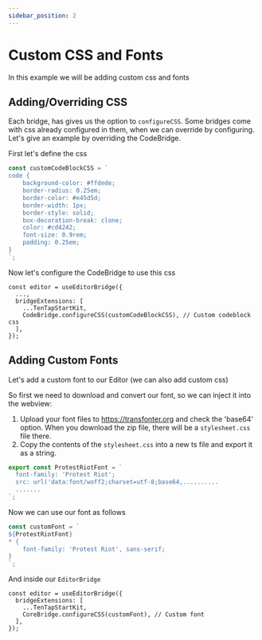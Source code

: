 ```yaml
---
sidebar_position: 2
---
```


# Custom CSS and Fonts

In this example we will be adding custom css and fonts

## Adding/Overriding CSS

Each bridge, has gives us the option to `configureCSS`. Some bridges come with css already configured in them, when we can override by configuring.
Let's give an example by overriding the CodeBridge.

First let's define the css

```ts
const customCodeBlockCSS = `
code {
    background-color: #ffdede;
    border-radius: 0.25em;
    border-color: #e45d5d;
    border-width: 1px;
    border-style: solid;
    box-decoration-break: clone;
    color: #cd4242;
    font-size: 0.9rem;
    padding: 0.25em;
}
`;
```

Now let's configure the CodeBridge to use this css

```tsx
const editor = useEditorBridge({
  ...,
  bridgeExtensions: [
    ...TenTapStartKit,
    CodeBridge.configureCSS(customCodeBlockCSS), // Custom codeblock css
  ],
});
```

## Adding Custom Fonts

Let's add a custom font to our Editor (we can also add custom css)

So first we need to download and convert our font, so we can inject it into the webview:

1. Upload your font files to https://transfonter.org and check the 'base64' option. When you download the zip file, there will be a `stylesheet.css` file there.
2. Copy the contents of the `stylesheet.css` into a new ts file and export it as a string.

```ts
export const ProtestRiotFont = `
  font-family: 'Protest Riot';
  src: url('data:font/woff2;charset=utf-8;base64,..........
  .......
`;
```

Now we can use our font as follows

```ts
const customFont = `
${ProtestRiotFont}
* {
    font-family: 'Protest Riot', sans-serif;
}
`;
```

And inside our `EditorBridge`

```tsx
const editor = useEditorBridge({
  bridgeExtensions: [
    ...TenTapStartKit,
    CoreBridge.configureCSS(customFont), // Custom font
  ],
});
```
